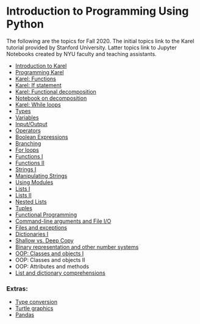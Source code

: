 <html>
    <head>
<!--include head.txt -->
        <title>
            Introduction to Programming Using Python
        </title>
    </head>

 <body>
<!--include logo.txt -->
<!--include menu.txt -->

# Introduction to Programming Using Python

The following are the topics for Fall 2020.
The initial topics link to the Karel tutorial provided by Stanford University.
Latter topics link to Jupyter Notebooks created by NYU faculty and teaching
assistants.

- [Introduction to
Karel](https://compedu.stanford.edu/karel-reader/docs/python/en/chapter1.html)
- [Programming
Karel](https://compedu.stanford.edu/karel-reader/docs/python/en/chapter2.html)
- [Karel:
Functions](https://compedu.stanford.edu/karel-reader/docs/python/en/chapter3.html)
- [Karel: If
statement](https://compedu.stanford.edu/karel-reader/docs/python/en/chapter7.html)
- [Karel: Functional
decomposition](https://compedu.stanford.edu/karel-reader/docs/python/en/chapter4.html)
- [Notebook on
decomposition](https://github.com/gcallah/IntroPython/blob/master/notebooks/Decomposition.ipynb)
- [Karel: While
loops](https://compedu.stanford.edu/karel-reader/docs/python/en/chapter6.html)
- [Types](https://github.com/gcallah/IntroPython/blob/master/notebooks/Types.ipynb)
- [Variables](https://github.com/gcallah/IntroPython/blob/master/notebooks/Variables.ipynb)
- [Input/Output](https://github.com/gcallah/IntroPython/blob/master/notebooks/InputOutput.ipynb)
- [Operators](https://github.com/gcallah/IntroPython/blob/master/notebooks/Operators.ipynb)
- [Boolean
Expressions](https://github.com/gcallah/IntroPython/blob/master/notebooks/BooleanExpr.ipynb)
- [Branching](https://github.com/gcallah/IntroPython/blob/master/notebooks/Branching.ipynb)
- [For
loops](https://github.com/gcallah/IntroPython/blob/master/notebooks/ForLoop.ipynb)
- [Functions
I](https://github.com/gcallah/IntroPython/blob/master/notebooks/Functions.ipynb)
- [Functions
II](https://github.com/gcallah/IntroPython/blob/master/notebooks/Functions2.ipynb)
- [Strings
I](https://github.com/gcallah/IntroPython/blob/master/notebooks/Strings.ipynb)
- [Manipulating Strings](https://github.com/gcallah/IntroPython/blob/master/notebooks/ManipStrings.ipynb)
- [Using
Modules](https://github.com/gcallah/IntroPython/blob/master/notebooks/Modules.ipynb)
- [Lists
I](https://github.com/gcallah/IntroPython/blob/master/notebooks/Lists1.ipynb)
- [Lists
II](https://github.com/gcallah/IntroPython/blob/master/notebooks/Lists2.ipynb)
- [Nested Lists](https://github.com/gcallah/IntroPython/blob/master/notebooks/NestedLists.ipynb)
- [Tuples](https://github.com/gcallah/IntroPython/blob/master/notebooks/Tuples.ipynb)
- [Functional
Programming](https://github.com/gcallah/IntroPython/blob/master/notebooks/FunctionalProgramming.ipynb)
- [Command-line arguments and File
I/O](https://github.com/gcallah/IntroPython/blob/master/notebooks/Files1.ipynb)
- [Files and
exceptions](https://github.com/gcallah/IntroPython/blob/master/notebooks/FilesAndExceptions.ipynb)
- [Dictionaries
I](https://github.com/gcallah/IntroPython/blob/master/notebooks/Dictionaries1.ipynb)
- [Shallow vs. Deep
Copy](https://github.com/gcallah/IntroPython/blob/master/notebooks/ShallowVsDeep.ipynb)
- [Binary representation and other number
systems](https://github.com/gcallah/IntroPython/blob/master/notebooks/NumberRep.ipynb)
- [OOP: Classes and objects
I](https://github.com/gcallah/IntroPython/blob/master/notebooks/OOP.ipynb)
- OOP: Classes and objects II
- OOP: Attributes and methods
- [List and dictionary
comprehensions](https://github.com/gcallah/IntroPython/blob/master/notebooks/ListComprehensions.ipynb)


### Extras:

- [Type
conversion](https://github.com/gcallah/IntroPython/blob/master/notebooks/TypeConversion.ipynb)
- [Turtle graphics](https://github.com/gcallah/IntroPython/blob/master/notebooks/Turtle.ipynb)
- [Pandas](https://github.com/gcallah/Python4Finance/blob/master/Introduction%20to%20Pandas.ipynb)

</body>
</html>
